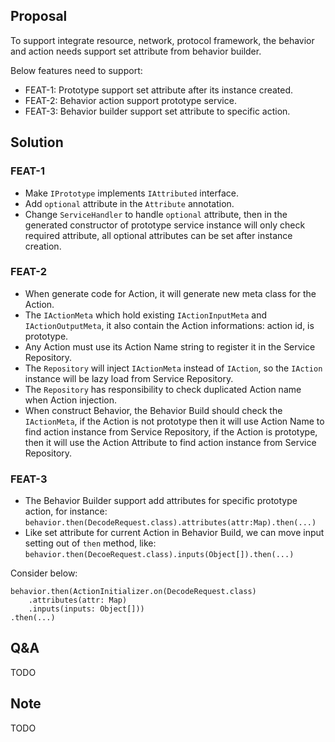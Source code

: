 ## Proposal

To support integrate resource, network, protocol framework, the behavior and action needs support set attribute from behavior builder.

Below features need to support:

*   FEAT-1: Prototype support set attribute after its instance created.
*   FEAT-2: Behavior action support prototype service.
*   FEAT-3: Behavior builder support set attribute to specific action.

## Solution

### FEAT-1

*   Make `IPrototype` implements `IAttributed` interface.
*   Add `optional` attribute in the `Attribute` annotation.
*   Change `ServiceHandler` to handle `optional` attribute, then in the generated constructor of prototype service instance will only check required attribute, all optional attributes can be set after instance creation.

### FEAT-2

*   When generate code for Action, it will generate new meta class for the Action.
*   The `IActionMeta` which hold existing `IActionInputMeta` and `IActionOutputMeta`, it also contain the Action informations: action id, is prototype.
*   Any Action must use its Action Name string to register it in the Service Repository.
*   The `Repository` will inject `IActionMeta` instead of `IAction`, so the `IAction` instance will be lazy load from Service Repository.
*   The `Repository` has responsibility to check duplicated Action name when Action injection.
*   When construct Behavior, the Behavior Build should check the `IActionMeta`, if the Action is not prototype then it will use Action Name to find action instance from Service Repository, if the Action is prototype, then it will use the Action Attribute to find action instance from Service Repository.

### FEAT-3

*   The Behavior Builder support add attributes for specific prototype action, for instance: `behavior.then(DecodeRequest.class).attributes(attr:Map).then(...)`
*   Like set attribute for current Action in Behavior Build, we can move input setting out of `then` method, like: `behavior.then(DecoeRequest.class).inputs(Object[]).then(...)`

Consider below:

```
behavior.then(ActionInitializer.on(DecodeRequest.class)
    .attributes(attr: Map)
    .inputs(inputs: Object[]))
.then(...)
```

## Q&A

TODO

## Note

TODO